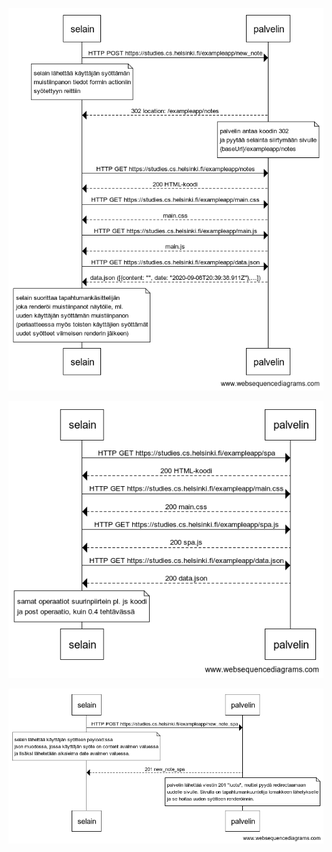 
![Tehtävä 0.4](./images/0_4.png)

![Tehtävä 0.5](./images/0_5.png)

![Tehtävä 0.6](./images/0_6.png)
